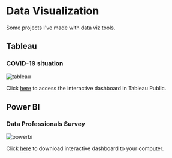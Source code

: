 # Data Visualization

Some projects I've made with data viz tools.


## Tableau
### COVID-19 situation

![tableau](https://user-images.githubusercontent.com/99193152/206085233-27e587f0-8673-449d-a278-0f792606fce2.png)

Click [here](https://public.tableau.com/app/profile/federico.dignani/viz/COVIDDiciembre/COVID-19Situation) to access the interactive dashboard in Tableau Public.


## Power BI
### Data Professionals Survey

![powerbi](https://user-images.githubusercontent.com/99193152/206087251-52e2ad7d-336b-4ee5-8000-ec3b7a431af3.png)

Click [here](datasurvey.pbix) to download interactive dashboard to your computer.
